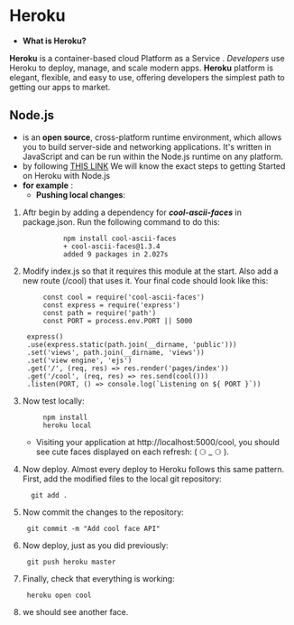 # Heroku
- **What is Heroku?**

**Heroku** is a container-based cloud Platform as a Service . *Developers* use Heroku to deploy, manage, and scale modern apps. **Heroku** platform is elegant, flexible, and easy to use, offering developers the simplest path to getting our apps to market.    
## Node.js
 - is an **open source**, cross-platform runtime environment, which allows you to build server-side and networking applications. It's written in JavaScript and can be run within the Node.js runtime on any platform.
 - by following  [THIS LINK](https://devcenter.heroku.com/articles/getting-started-with-nodejs) We will know the exact steps to getting Started on Heroku with Node.js
 - **for example** :
   - **Pushing local changes**: 

1. Aftr begin by adding a dependency for ***cool-ascii-faces***   in package.json. Run the following command to do this:
   
                 npm install cool-ascii-faces
                 + cool-ascii-faces@1.3.4
                 added 9 packages in 2.027s
2. Modify index.js so that it requires this module at the start. Also add a new route (/cool) that uses it. Your final code should look like this:

            const cool = require('cool-ascii-faces')
            const express = require('express')
            const path = require('path')
            const PORT = process.env.PORT || 5000

        express()
        .use(express.static(path.join(__dirname, 'public')))
        .set('views', path.join(__dirname, 'views'))
        .set('view engine', 'ejs')
        .get('/', (req, res) => res.render('pages/index'))
        .get('/cool', (req, res) => res.send(cool()))
        .listen(PORT, () => console.log(`Listening on ${ PORT }`)) 

3. Now test locally:

            npm install
            heroku local
   - Visiting your application at http://localhost:5000/cool, you should see cute faces displayed on each refresh: ( ⚆ _ ⚆ ).

4. Now deploy. Almost every deploy to Heroku follows this same pattern. First, add the modified files to the local git repository:

         git add .
5. Now commit the changes to the repository:

        git commit -m "Add cool face API"
6. Now deploy, just as you did previously:

        git push heroku master
7. Finally, check that everything is working:

        heroku open cool
8. we should see another face.